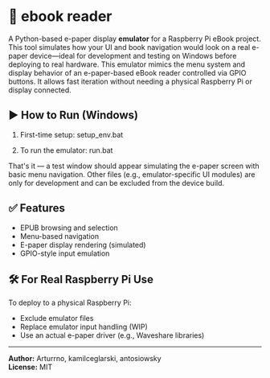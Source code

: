 # 📘 ebook reader

A Python-based e-paper display **emulator** for a Raspberry Pi eBook project. This tool simulates how your UI and book navigation would look on a real e-paper device—ideal for development and testing on Windows before deploying to real hardware.
This emulator mimics the menu system and display behavior of an e-paper-based eBook reader controlled via GPIO buttons. It allows fast iteration without needing a physical Raspberry Pi or display connected.

## ▶️ How to Run (Windows)

1. First-time setup:
setup_env.bat

2. To run the emulator:
run.bat

That's it — a test window should appear simulating the e-paper screen with basic menu navigation.
Other files (e.g., emulator-specific UI modules) are only for development and can be excluded from the device build.

## ✅ Features

- EPUB browsing and selection
- Menu-based navigation
- E-paper display rendering (simulated)
- GPIO-style input emulation

## 🛠 For Real Raspberry Pi Use

To deploy to a physical Raspberry Pi:
- Exclude emulator files
- Replace emulator input handling (WIP)
- Use an actual e-paper driver (e.g., Waveshare libraries)

---

**Author:** Arturrno, kamilceglarski, antosiowsky  
**License:** MIT
